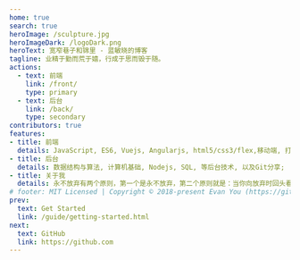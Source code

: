 ```yaml
---
home: true
search: true
heroImage: /sculpture.jpg
heroImageDark: /logoDark.png
heroText: 宽窄巷子和锦里 - 蓝敏晓的博客
tagline: 业精于勤而荒于嬉，行成于思而毁于随。
actions:
  - text: 前端
    link: /front/
    type: primary
  - text: 后台
    link: /back/
    type: secondary
contributors: true
features:
- title: 前端
  details: JavaScript, ES6, Vuejs, Angularjs, html5/css3/flex,移动端, 打包工具等前端技术, 以及前端案例分享;
- title: 后台
  details: 数据结构与算法, 计算机基础, Nodejs, SQL, 等后台技术, 以及Git分享; 
- title: 关于我
  details: 永不放弃有两个原则，第一个是永不放弃，第二个原则就是：当你向放弃时回头看看第一个原则;
# footer: MIT Licensed | Copyright © 2018-present Evan You (https://github.com/yyx990803)
prev:
  text: Get Started
  link: /guide/getting-started.html
next:
  text: GitHub
  link: https://github.com
---
```

<ClientOnly>
  <ThreeD />
</ClientOnly>

<ClientOnly>
  <Footer></Footer>
</ClientOnly>
